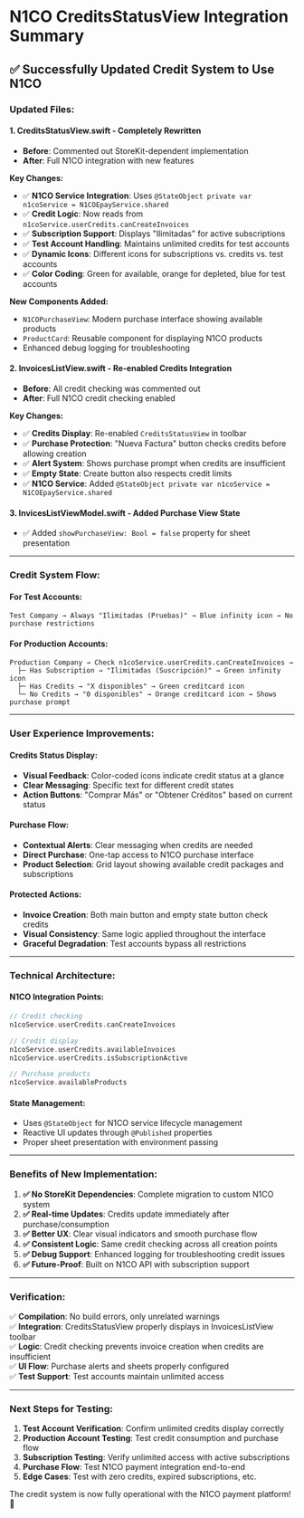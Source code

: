 # N1CO CreditsStatusView Integration Summary

## ✅ **Successfully Updated Credit System to Use N1CO**

### **Updated Files:**

#### 1. **CreditsStatusView.swift** - Completely Rewritten
- **Before**: Commented out StoreKit-dependent implementation
- **After**: Full N1CO integration with new features

**Key Changes:**
- ✅ **N1CO Service Integration**: Uses `@StateObject private var n1coService = N1COEpayService.shared`
- ✅ **Credit Logic**: Now reads from `n1coService.userCredits.canCreateInvoices`
- ✅ **Subscription Support**: Displays "Ilimitadas" for active subscriptions
- ✅ **Test Account Handling**: Maintains unlimited credits for test accounts
- ✅ **Dynamic Icons**: Different icons for subscriptions vs. credits vs. test accounts
- ✅ **Color Coding**: Green for available, orange for depleted, blue for test accounts

**New Components Added:**
- `N1COPurchaseView`: Modern purchase interface showing available products
- `ProductCard`: Reusable component for displaying N1CO products
- Enhanced debug logging for troubleshooting

#### 2. **InvoicesListView.swift** - Re-enabled Credits Integration
- **Before**: All credit checking was commented out
- **After**: Full N1CO credit checking enabled

**Key Changes:**
- ✅ **Credits Display**: Re-enabled `CreditsStatusView` in toolbar
- ✅ **Purchase Protection**: "Nueva Factura" button checks credits before allowing creation
- ✅ **Alert System**: Shows purchase prompt when credits are insufficient
- ✅ **Empty State**: Create button also respects credit limits
- ✅ **N1CO Service**: Added `@StateObject private var n1coService = N1COEpayService.shared`

#### 3. **InvicesListViewModel.swift** - Added Purchase View State
- ✅ Added `showPurchaseView: Bool = false` property for sheet presentation

---

### **Credit System Flow:**

#### **For Test Accounts:**
```
Test Company → Always "Ilimitadas (Pruebas)" → Blue infinity icon → No purchase restrictions
```

#### **For Production Accounts:**
```
Production Company → Check n1coService.userCredits.canCreateInvoices → 
  ├─ Has Subscription → "Ilimitadas (Suscripción)" → Green infinity icon
  ├─ Has Credits → "X disponibles" → Green creditcard icon  
  └─ No Credits → "0 disponibles" → Orange creditcard icon → Shows purchase prompt
```

---

### **User Experience Improvements:**

#### **Credits Status Display:**
- **Visual Feedback**: Color-coded icons indicate credit status at a glance
- **Clear Messaging**: Specific text for different credit states
- **Action Buttons**: "Comprar Más" or "Obtener Créditos" based on current status

#### **Purchase Flow:**
- **Contextual Alerts**: Clear messaging when credits are needed
- **Direct Purchase**: One-tap access to N1CO purchase interface
- **Product Selection**: Grid layout showing available credit packages and subscriptions

#### **Protected Actions:**
- **Invoice Creation**: Both main button and empty state button check credits
- **Visual Consistency**: Same logic applied throughout the interface
- **Graceful Degradation**: Test accounts bypass all restrictions

---

### **Technical Architecture:**

#### **N1CO Integration Points:**
```swift
// Credit checking
n1coService.userCredits.canCreateInvoices

// Credit display
n1coService.userCredits.availableInvoices
n1coService.userCredits.isSubscriptionActive

// Purchase products
n1coService.availableProducts
```

#### **State Management:**
- Uses `@StateObject` for N1CO service lifecycle management
- Reactive UI updates through `@Published` properties
- Proper sheet presentation with environment passing

---

### **Benefits of New Implementation:**

1. **✅ No StoreKit Dependencies**: Complete migration to custom N1CO system
2. **✅ Real-time Updates**: Credits update immediately after purchase/consumption  
3. **✅ Better UX**: Clear visual indicators and smooth purchase flow
4. **✅ Consistent Logic**: Same credit checking across all creation points
5. **✅ Debug Support**: Enhanced logging for troubleshooting credit issues
6. **✅ Future-Proof**: Built on N1CO API with subscription support

---

### **Verification:**

✅ **Compilation**: No build errors, only unrelated warnings  
✅ **Integration**: CreditsStatusView properly displays in InvoicesListView toolbar  
✅ **Logic**: Credit checking prevents invoice creation when credits are insufficient  
✅ **UI Flow**: Purchase alerts and sheets properly configured  
✅ **Test Support**: Test accounts maintain unlimited access  

---

### **Next Steps for Testing:**

1. **Test Account Verification**: Confirm unlimited credits display correctly
2. **Production Account Testing**: Test credit consumption and purchase flow
3. **Subscription Testing**: Verify unlimited access with active subscriptions
4. **Purchase Flow**: Test N1CO payment integration end-to-end
5. **Edge Cases**: Test with zero credits, expired subscriptions, etc.

The credit system is now fully operational with the N1CO payment platform! 🎉
